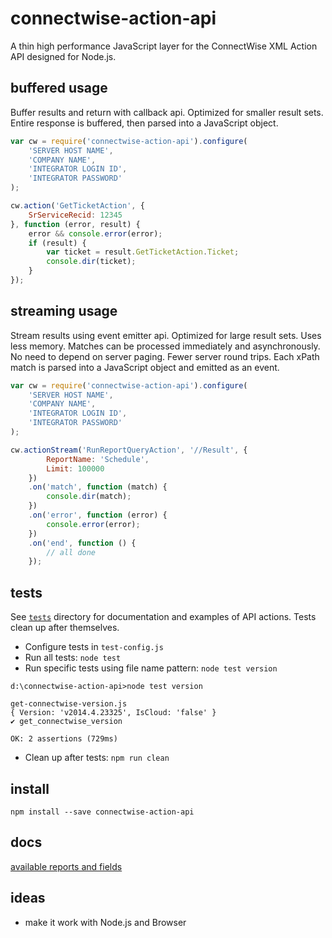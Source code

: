 connectwise-action-api
======================

A thin high performance JavaScript layer for the ConnectWise XML Action API designed for Node.js.

buffered usage
--------------
Buffer results and return with callback api. Optimized for smaller result sets. Entire response is buffered, then parsed into a JavaScript object.
```javascript
var cw = require('connectwise-action-api').configure(
	'SERVER HOST NAME',
	'COMPANY NAME',
	'INTEGRATOR LOGIN ID',
	'INTEGRATOR PASSWORD'
);

cw.action('GetTicketAction', {
	SrServiceRecid: 12345
}, function (error, result) {
	error && console.error(error);
	if (result) {
		var ticket = result.GetTicketAction.Ticket;
	    console.dir(ticket);
	}
});
```

streaming usage
---------------
Stream results using event emitter api. Optimized for large result sets. Uses less memory. Matches can be processed immediately and asynchronously. No need to depend on server paging. Fewer server round trips. Each xPath match is parsed into a JavaScript object and emitted as an event.
```javascript
var cw = require('connectwise-action-api').configure(
	'SERVER HOST NAME',
	'COMPANY NAME',
	'INTEGRATOR LOGIN ID',
	'INTEGRATOR PASSWORD'
);

cw.actionStream('RunReportQueryAction', '//Result', {
		ReportName: 'Schedule',
		Limit: 100000
	})
	.on('match', function (match) {
		console.dir(match);
	})
	.on('error', function (error) {
		console.error(error);
	})
	.on('end', function () {
		// all done
	});
```

tests
-----

See [`tests`](tests) directory for documentation and examples of API actions.
Tests clean up after themselves.  
* Configure tests in `test-config.js`
* Run all tests: `node test`
* Run specific tests using file name pattern: `node test version`
```
d:\connectwise-action-api>node test version

get-connectwise-version.js
{ Version: 'v2014.4.23325', IsCloud: 'false' }
✔ get_connectwise_version

OK: 2 assertions (729ms)
```
* Clean up after tests: `npm run clean`

install
-------
```
npm install --save connectwise-action-api
```

docs
----

[available reports and fields](./available-reports.md)

ideas
-----
* make it work with Node.js and Browser
